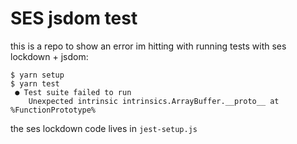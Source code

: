 # SES jsdom test


this is a repo to show an error im hitting with running tests with ses lockdown + jsdom:

```
$ yarn setup
$ yarn test
 ● Test suite failed to run
    Unexpected intrinsic intrinsics.ArrayBuffer.__proto__ at %FunctionPrototype%
```


the ses lockdown code lives in `jest-setup.js`


